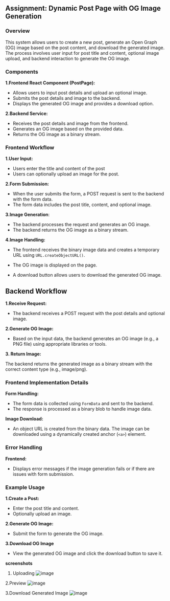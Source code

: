 ## **Assignment: Dynamic Post Page with OG Image Generation**

### Overview
This system allows users to create a new post, generate an Open Graph (OG) image based on the post content, and download the generated image. The process involves user input for post title and content, optional image upload, and backend interaction to generate the OG image.

### Components

**1.Frontend React Component (PostPage):**

- Allows users to input post details and upload an optional image.
- Submits the post details and image to the backend.
- Displays the generated OG image and provides a download option.

**2.Backend Service:**

- Receives the post details and image from the frontend.
- Generates an OG image based on the provided data.
- Returns the OG image as a binary stream.

### Frontend Workflow
**1.User Input:**

- Users enter the title and content of the post
- Users can optionally upload an image for the post.

**2.Form Submission:**

- When the user submits the form, a POST request is sent to the backend with the form data.
- The form data includes the post title, content, and optional image.

**3.Image Generation**:

- The backend processes the request and generates an OG image.
- The backend returns the OG image as a binary stream.

**4.Image Handling:**

- The frontend receives the binary image data and creates a temporary URL using `URL.createObjectURL()`.

- The OG image is displayed on the page.
- A download button allows users to download the generated OG image.

## Backend Workflow

**1.Receive Request:**

- The backend receives a POST request with the post details and optional image.

**2.Generate OG Image:**
- Based on the input data, the backend generates an OG image (e.g., a PNG file) using appropriate libraries or tools.

**3. Return Image:**

The backend returns the generated image as a binary stream with the correct content type (e.g., image/png).


### Frontend Implementation Details

**Form Handling:**

- The form data is collected using `FormData` and sent to the backend.
- The response is processed as a binary blob to handle image data.

**Image Download:**

- An object URL is created from the binary data.
The image can be downloaded using a dynamically created anchor (`<a>`) element.

### Error Handling

**Frontend:**

- Displays error messages if the image generation fails or if there are issues with form submission.

### Example Usage
**1.Create a Post:**

- Enter the post title and content.
- Optionally upload an image.

**2.Generate OG Image:**

- Submit the form to generate the OG image.

**3.Download OG Image**
- View the generated OG image and click the download button to save it.

**screenshots**

1. Uploading
![image](https://github.com/user-attachments/assets/c266f0c4-3d71-4b86-8f4f-1bc0fdb6f158)

2.Preview
![image](https://github.com/user-attachments/assets/7249584a-6270-4ce0-a14d-12690ab3d236)

3.Download Generated Image
![image](https://github.com/user-attachments/assets/4355b4e0-4dff-4874-a346-bbc0e6295c47)

